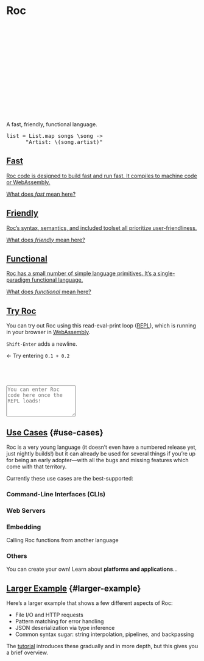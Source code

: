 <div role="presentation" id="homepage-intro-box">
  <h1 id="homepage-h1">Roc</h1>
  <svg id="homepage-logo" aria-labelledby="logo-svg-title logo-svg-desc" width="240" height="240" viewBox="0 0 51 53" fill="none" xmlns="http://www.w3.org/2000/svg">
        <title id="logo-svg-title">The Roc logo</title>
        <desc id="logo-svg-desc">A purple origami bird made of six triangles</desc>
      <path d="M23.6751 22.7086L17.655 53L27.4527 45.2132L26.4673 39.3424L23.6751 22.7086Z" class="logo-dark"/>
      <path d="M37.2438 19.0101L44.0315 26.3689L45 22L45.9665 16.6324L37.2438 19.0101Z" class="logo-light"/>
      <path d="M23.8834 3.21052L0 0L23.6751 22.7086L23.8834 3.21052Z" class="logo-light"/>
      <path d="M44.0315 26.3689L23.6751 22.7086L26.4673 39.3424L44.0315 26.3689Z" class="logo-light"/>
      <path d="M50.5 22L45.9665 16.6324L45 22H50.5Z" class="logo-dark"/>
      <path d="M23.6751 22.7086L44.0315 26.3689L37.2438 19.0101L23.8834 3.21052L23.6751 22.7086Z" class="logo-dark"/>
  </svg>

  <p id="homepage-tagline">A fast, friendly, functional language.</p>

  <!-- This exact sample was chosen for several reasons:

  1. It's plausible to figure out what it's doing even if you don't know the language yet.
  2. It uses a higher-order function, giving a functional first impression.
  3. It shows some things not found in most mainstream languages, e.g. function calls without parens, lambda syntax.
  4. It shows some things not found in most FP languages, e.g. string interpolation, passing a lambda without `<|` or `$`
  5. It's horizontally small enough that it can be read on mobile without a scroll bar or shrinking the font size.
  -->
  <pre id="first-code-sample"><samp class="code-snippet">list <span class="kw">=</span> List<span class="punctuation section">.</span>map songs <span class="kw">\</span>song <span class="kw">-></span>
      <span class="string">"Artist: </span><span class="kw">\(</span>song<span class="punctuation section">.</span>artist<span class="kw">)</span><span class="string">"</span></samp></pre>
</div>

<section class="home-goals-container" aria-label="Roc's Design: Fast, Friendly, Functional">
    <div class="home-goals-column">
        <a href="/wip/fast" class="home-goals-content">
            <h2 class="home-goals-title">Fast</h2>
            <p class="home-goals-description">Roc code is designed to build fast and run fast. <span class="nobreak-on-mobile">It compiles to machine code or WebAssembly.</span></p>
            <p class="home-goals-learn-more">What does <i>fast</i> mean here?</p>
        </a>
    </div>
    <div class="home-goals-column">
        <a href="/wip/friendly" class="home-goals-content">
            <h2 class="home-goals-title">Friendly</h2>
            <p class="home-goals-description">Roc’s syntax, semantics, and included toolset <span class="nobreak-on-mobile">all prioritize user-friendliness.</span></p>
            <p class="home-goals-learn-more">What does <i>friendly</i> mean here?</p>
        </a>
    </div>
    <div class="home-goals-column">
        <a href="/wip/functional" class="home-goals-content">
            <h2 class="home-goals-title">Functional</h2>
            <p class="home-goals-description">
             Roc has a small number of simple language primitives. <span class="nobreak-on-mobile">It’s a single-paradigm functional language.</span></p>
            <p class="home-goals-learn-more">What does <i>functional</i> mean here?</p>
        </a>
    </div>
</section>

<section id="try-roc">
<h2><a href="#try-roc">Try Roc</a></h2>

<div id="homepage-repl-container" role="presentation">
    <div id="repl-description" role="presentation">
        <p>You can try out Roc using this read-eval-print loop (<a href="https://en.wikipedia.org/wiki/Read%E2%80%93eval%E2%80%93print_loop">REPL</a>), which is running in your browser in <a href="https://webassembly.org">WebAssembly</a>.</p>
        <p><code>Shift-Enter</code> adds a newline.</p>
        <p><span id="repl-arrow" role="presentation">←</span> Try entering <code>0.1 + 0.2</code></p>
    </div>
    <div id="repl" role="presentation">
        <code class="history">
          <div id="history-text" aria-live="polite"></div>
        </code>
        <div id="source-input-wrapper">
          <textarea aria-label="Enter Roc code here, then press Enter to submit it to the REPL" rows="5" id="source-input" placeholder="You can enter Roc code here once the REPL loads!"
            onfocus="document.getElementById('repl-arrow').style.display='none';"></textarea>
        </div>
    </div>
    <script type="module" src="/wip/repl.js"></script>
</div>
</section>

## [Use Cases](#use-cases) {#use-cases}

Roc is a very young language (it doesn’t even have a numbered release yet, just nightly builds!) but it can already be used for several things if you’re up for being an early adopter—with all the bugs and missing features which come with that territory.

Currently these use cases are the best-supported:

### Command-Line Interfaces (CLIs)

### Web Servers

### Embedding

Calling Roc functions from another language

### Others

You can create your own! Learn about **platforms and applications**...

## [Larger Example](#larger-example) {#larger-example}

Here’s a larger example that shows a few different aspects of Roc:
* File I/O and HTTP requests
* Pattern matching for error handling
* JSON deserialization via type inference
* Common syntax sugar: string interpolation, pipelines, and backpassing

The [tutorial](/tutorial) introduces these gradually and in more depth, but this gives you a brief overview.

<!-- ## More Examples

We have developed a number of smaller code [examples](https://github.com/roc-lang/examples) which demonstrate how to use Roc. These cover a range of topics from basic syntax to more advanced features such as random number generation and using the popular `Task` feature.

## Use cases

-   Tools & Scripts
-   Web (coming soon)
-   Networking & Servers (coming soon)
-   Graphical (coming soon)
-   Scientific (coming soon)
-   Embedded (coming soon)

## Platforms & Applications

TODO provide explanation of platform/application abstraction versus libraries as common in most other languages as this is one of the most unique features of Roc

## Talks and Publications

If you'd like to learn more about Roc check out one of these videos:

*   [Roc at Handmade Seattle](https://media.handmade-seattle.com/roc-lang) - November 12, 2021 (very low-level explanation of how Roc’s compiler makes programs run fast)
*   [Outperforming Imperative with Pure Functional Languages](https://youtu.be/vzfy4EKwG_Y) - October 1, 2021 (about Roc’s runtime performance and optimizer)
*   [A taste of Roc](https://youtu.be/6qzWm_eoUXM) - September 23, 2021 (syntax, application examples)
*   [Roc at the Philly ETE conference](https://youtu.be/cpQwtwVKAfU?t=75) - May 6, 2021 (platforms and applications)
*   [Roc on Zig Showtime](https://youtu.be/FMyyYdFSOHA) - April 24, 2021 (making a platform)
*   [Roc at the Berlin FP Meetup](https://youtu.be/ZnYa99QoznE?t=4790) - September 1, 2020 (overall vision for the language) -->
